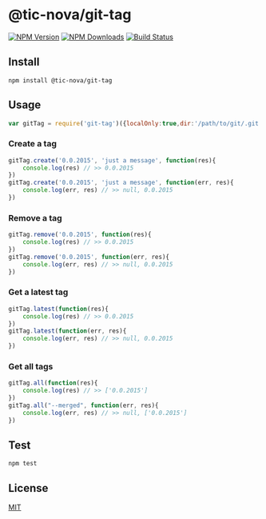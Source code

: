 # @tic-nova/git-tag

[![NPM Version][npm-image]][npm-url]
[![NPM Downloads][downloads-image]][downloads-url]
[![Build Status][travis-image]][travis-url]

## Install

```
npm install @tic-nova/git-tag
```
## Usage

```javascript
var gitTag = require('git-tag')({localOnly:true,dir:'/path/to/git/.git'})
```

### Create a tag

```javascript
gitTag.create('0.0.2015', 'just a message', function(res){
	console.log(res) // >> 0.0.2015
})
gitTag.create('0.0.2015', 'just a message', function(err, res){
	console.log(err, res) // >> null, 0.0.2015
})
```

### Remove a tag

```javascript
gitTag.remove('0.0.2015', function(res){
	console.log(res) // >> 0.0.2015
})
gitTag.remove('0.0.2015', function(err, res){
	console.log(err, res) // >> null, 0.0.2015
})
```

### Get a latest tag

```javascript
gitTag.latest(function(res){
	console.log(res) // >> 0.0.2015
})
gitTag.latest(function(err, res){
	console.log(err, res) // >> null, 0.0.2015
})
```

### Get all tags

```javascript
gitTag.all(function(res){
	console.log(res) // >> ['0.0.2015']
})
gitTag.all("--merged", function(err, res){
	console.log(err, res) // >> null, ['0.0.2015']
})
```


## Test

```
npm test
```

## License

[MIT](LICENSE)

[npm-image]: https://img.shields.io/npm/v/git-tag.svg?style=flat
[npm-url]: https://npmjs.org/package/git-tag
[travis-image]: https://travis-ci.org/cutsin/git-tag.svg
[travis-url]: https://travis-ci.org/cutsin/git-tag
[downloads-image]: https://img.shields.io/npm/dm/git-tag.svg?style=flat
[downloads-url]: https://npmjs.org/package/git-tag
